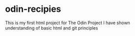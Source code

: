 # odin-recipies
This is my first html project for The Odin Project
I have shown understanding of basic html and git principles